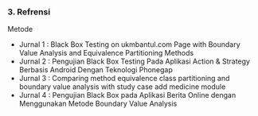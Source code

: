 
### 3. Refrensi
Metode
- Jurnal 1 : Black Box Testing on ukmbantul.com Page with Boundary Value Analysis and Equivalence Partitioning Methods
- Jurnal 2 : Pengujian Black Box Testing Pada Aplikasi Action & Strategy Berbasis Android Dengan Teknologi Phonegap
- Jurnal 3 : Comparing method equivalence class partitioning and boundary value analysis with study case add medicine module
- Jurnal 4 : Pengujian Black Box pada Aplikasi Berita Online dengan Menggunakan Metode Boundary Value Analysis
